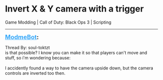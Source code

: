 # Invert X & Y camera with a trigger
Game Modding | Call of Duty: Black Ops 3 | Scripting

---
<strong style="font-size: 1.4em;"><span style="text-decoration: underline;text-decoration-color: #34a7f9;"><span style="color:#34a7f9;">ModmeBot</span></span>:</strong>

<p>Thread By: soul-toktzt<br />is that possible? I know you can make it so that players can&#39;t move and stuff, so i&#39;m wondering because:<br /> <br />I accidently found a way to have the camera upside down, but the camera controls are inverted too then.</p>
